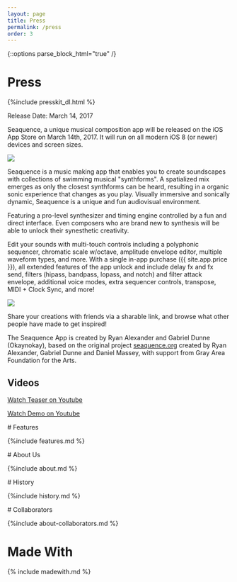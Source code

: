 ```yaml
---
layout: page
title: Press
permalink: /press
order: 3
---
```

{::options parse_block_html="true" /}

# Press

{%include presskit_dl.html %}

Release Date: March 14, 2017

Seaquence, a unique musical composition app will be released on the iOS App Store on March 14th, 2017. It will run on all modern iOS 8 (or newer) devices and screen sizes.

<img src="{{site.baseurl}}/images/Seaquence-iPad12.9_2x_3up_thumb.png" />

Seaquence is a music making app that enables you to create soundscapes with collections of swimming musical "synthforms". A spatialized mix emerges as only the closest synthforms can be heard, resulting in a organic sonic experience that changes as you play. Visually immersive and sonically dynamic, Seaquence is a unique and fun audiovisual environment.

Featuring a pro-level synthesizer and timing engine controlled by a fun and direct interface. Even composers who are brand new to synthesis will be able to unlock their synesthetic creativity.

Edit your sounds with multi-touch controls including a polyphonic sequencer, chromatic scale w/octave, amplitude envelope editor, multiple waveform types, and more. With a single in-app purchase ({{ site.app.price }}), all extended features of the app unlock and include delay fx and fx send, filters (hipass, bandpass, lopass, and notch) and filter attack envelope, additional voice modes, extra sequencer controls, transpose, MIDI + Clock Sync, and more!


<img src="{{site.baseurl}}/images/Seaquence-screenshot_iPad12.9_2x_browser_thumb.png" />

<section>

Share your creations with friends via a sharable link, and browse what other people have made to get inspired!

The Seaquence App is created by Ryan Alexander and Gabriel Dunne (Okaynokay), based on the original project [seaquence.org](http://seaquence.org) created by Ryan Alexander, Gabriel Dunne and Daniel Massey, with support from Gray Area Foundation for the Arts.

</section>


<section class="c_bg1">

# Videos

<a class="button" href="https://www.youtube.com/watch?v=V_iArMbGdnc">Watch Teaser on Youtube</a>

<a class="button" href="https://www.youtube.com/watch?v=sO59g51Ich8">Watch Demo on Youtube</a>

</section>

<section>
# Features

{%include features.md %}
</section>

<section class="c_bg2">
# About Us

{%include about.md %}
</section>

<section>
# History

{%include history.md %}
</section>

<section class="c_bg3">
# Collaborators

{%include about-collaborators.md %}
</section>



# Made With

{% include madewith.md %}
